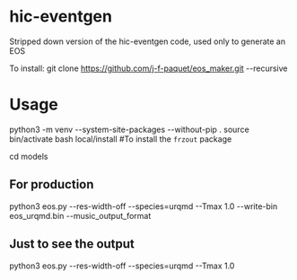 # hic-eventgen

Stripped down version of the hic-eventgen code, used only to generate an EOS

To install: git clone https://github.com/j-f-paquet/eos_maker.git --recursive

# Usage

python3 -m venv --system-site-packages --without-pip .
source bin/activate
bash local/install  #To install the `frzout` package

cd models

## For production

python3 eos.py --res-width-off --species=urqmd --Tmax 1.0 --write-bin eos_urqmd.bin --music_output_format

## Just to see the output

python3 eos.py --res-width-off --species=urqmd --Tmax 1.0

